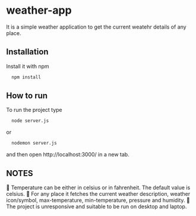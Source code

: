 
# weather-app

It is a simple weather application to get the current weatehr details of any place.

## Installation

Install it with npm

```bash
  npm install
```
    
## How to run

To run the project type

```bash
  node server.js
```
or 
```bash
  nodemon server.js
```
and then open http://localhost:3000/ in a new tab.



## NOTES

📌 Temperature can be either in celsius or in fahrenheit. The default value is celsius.
📌 For any place it fetches the current weather description, weather icon/symbol, max-temperature, min-temperature, pressure and humidity.
📌 The project is unresponsive and suitable to be run on desktop and laptop.






